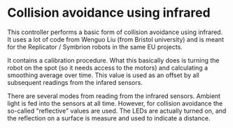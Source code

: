 # Collision avoidance using infrared

This controller performs a basic form of collision avoidance using infrared. It uses a lot of code from Wenguo Liu (from Bristol university) and is meant for the Replicator / Symbrion robots in the same EU projects. 

It contains a calibration procedure. What this basically does is turning the robot on the spot (so it needs access to the motors) and calculating a smoothing average over time. This value is used as an offset by all subsequent readings from the infared sensors.

There are several modes from reading from the infrared sensors. Ambient light is fed into the sensors at all time. However, for collision avoidance the so-called "reflective" values are used. The LEDs are actually turned on, and the reflection on a surface is measure and used to indicate a distance.


